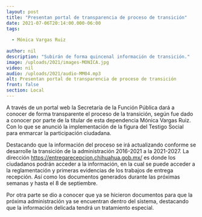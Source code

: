 ```yaml
---
layout: post
title: "Presentan portal de transparencia de proceso de transición"
date: 2021-07-06T20:14:00.000-06:00
tags:
  
  - Mónica Vargas Ruiz
  
author: nil
description: "Subirán de forma quincenal información de transición."
image: /uploads/2021/images-MONICA.jpg
video: nil
audio: /uploads/2021/audio-MM04.mp3
alt: Presentan portal de transparencia de proceso de transición
front: false
section: Local
---
```


A través de un portal web la Secretaría de la Función Pública dará a conocer de forma transparente el proceso de la transición, según fue dado a conocer por parte de la titular de esta dependencia Mónica Vargas Ruiz. Con lo que se anunció la implementación de la figura del Testigo Social para enmarcar la participación ciudadana.

Destacando que la información del proceso se irá actualizando conforme se desarrolle la transición de la administración 2016-2021 a la 2021-2027. La dirección https://entregarecepcion.chihuahua.gob.mx/ es donde los ciudadanos podrán acceder a la información, en la cual se puede acceder a la reglamentación y primeras evidencias de los trabajos de entrega recepción. Así como los documentos generados durante las próximas semanas y hasta el 8 de septiembre.

Por otra parte se dio a conocer que ya se hicieron documentos para que la próxima administración ya se encuentran dentro del sistema, destacando que la información delicada tendrá un tratamiento especial.
